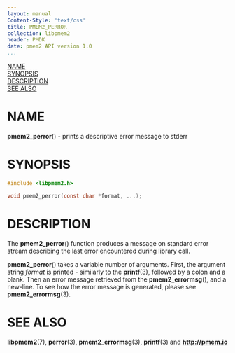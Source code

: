 ```yaml
---
layout: manual
Content-Style: 'text/css'
title: PMEM2_PERROR
collection: libpmem2
header: PMDK
date: pmem2 API version 1.0
...
```


[comment]: <> (SPDX-License-Identifier: BSD-3-Clause)
[comment]: <> (Copyright 2020, Intel Corporation)

[comment]: <> (pmem2_perror.3 -- man page for the error printing in libpmem2)

[NAME](#name)<br />
[SYNOPSIS](#synopsis)<br />
[DESCRIPTION](#description)<br />
[SEE ALSO](#see-also)<br />

# NAME #

**pmem2_perror**() - prints a descriptive error message to stderr

# SYNOPSIS #

```c
#include <libpmem2.h>

void pmem2_perror(const char *format, ...);
```



# DESCRIPTION #

The **pmem2_perror**() function produces a message on standard error stream describing
the last error encountered during library call.

**pmem2_perror**() takes a variable number of arguments. First, the argument string
*format* is printed - similarly to the **printf**(3), followed by a colon and a blank.
Then an error message retrieved from the **pmem2_errormsg**(), and a new-line. To see
how the error message is generated, please see **pmem2_errormsg**(3).

# SEE ALSO #

**libpmem2**(7), **perror**(3), **pmem2_errormsg**(3), **printf**(3) and **<http://pmem.io>**
